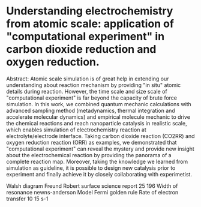 # Understanding electrochemistry from atomic scale: application of "computational experiment" in carbon dioxide reduction and oxygen reduction.

Abstract: Atomic scale simulation is of great help in extending our understanding about reaction mechanism by providing "in situ" atomic details during reaction. However, the time scale and size scale of "computational experiment" is far beyond the capacity of brute force simulation. In this work, we combined quantum mechanic calculations with advanced sampling method (metadynamics, thermal integration and accelerate molecular dynamics) and empirical molecule mechanic to drive the chemical reactions and reach nanoparticle catalysis in realistic scale, which enables simulation of electrochemistry reaction at electrolyte/electrode interface. Taking carbon dioxide reaction (CO2RR) and oxygen reduction reaction (ORR) as examples, we demonstrated that "computational experiment" can reveal the mystery and provide new insight about the electrochemical reaction by providing the panorama of a complete reaction map. Moreover, taking the knowledge we learned from simulation as guideline, it is possible to design new catalysis prior to experiment and finally achieve it by closely collaborating with experimetist.


Walsh diagram
Freund Robert surface science report 25 196
Width of resonance
newns-anderson Model
Fermi golden rule
Rate of electron transfer
10 15 s-1
